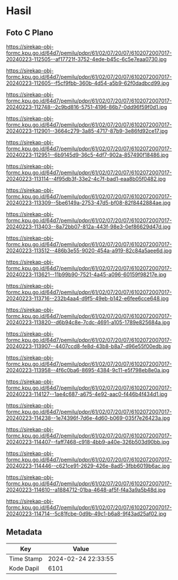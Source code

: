# Hasil

## Foto C Plano

https://sirekap-obj-formc.kpu.go.id/64d7/pemilu/pdpr/61/02/07/20/07/6102072007017-20240223-112505--af17721f-3752-4ede-b45c-6c5e7eaa0730.jpg

https://sirekap-obj-formc.kpu.go.id/64d7/pemilu/pdpr/61/02/07/20/07/6102072007017-20240223-112605--f5cf9fbb-360b-4d54-a5b9-62f0dadbcd99.jpg

https://sirekap-obj-formc.kpu.go.id/64d7/pemilu/pdpr/61/02/07/20/07/6102072007017-20240223-112748--2c9bd816-5751-4196-86b7-0dd96f59f0d1.jpg

https://sirekap-obj-formc.kpu.go.id/64d7/pemilu/pdpr/61/02/07/20/07/6102072007017-20240223-112901--3664c279-3a85-4717-87b9-3e86fd92ce17.jpg

https://sirekap-obj-formc.kpu.go.id/64d7/pemilu/pdpr/61/02/07/20/07/6102072007017-20240223-112951--6b9145d9-36c5-4df7-902a-857490f18486.jpg

https://sirekap-obj-formc.kpu.go.id/64d7/pemilu/pdpr/61/02/07/20/07/6102072007017-20240223-113114--4f95db3f-33e2-4c7f-bad1-eaa8b05f0482.jpg

https://sirekap-obj-formc.kpu.go.id/64d7/pemilu/pdpr/61/02/07/20/07/6102072007017-20240223-113309--5be6149a-2753-47d5-bf08-82f8442884ae.jpg

https://sirekap-obj-formc.kpu.go.id/64d7/pemilu/pdpr/61/02/07/20/07/6102072007017-20240223-113403--8a72bb07-812a-443f-98e3-0ef86629d47d.jpg

https://sirekap-obj-formc.kpu.go.id/64d7/pemilu/pdpr/61/02/07/20/07/6102072007017-20240223-113512--486b3e55-9020-454a-a919-82c84a5aee6d.jpg

https://sirekap-obj-formc.kpu.go.id/64d7/pemilu/pdpr/61/02/07/20/07/6102072007017-20240223-113621--11b99b90-7521-4a45-a096-60159f98217e.jpg

https://sirekap-obj-formc.kpu.go.id/64d7/pemilu/pdpr/61/02/07/20/07/6102072007017-20240223-113716--232b4aa4-d9f5-49eb-b142-e6fee6cce648.jpg

https://sirekap-obj-formc.kpu.go.id/64d7/pemilu/pdpr/61/02/07/20/07/6102072007017-20240223-113820--d6b94c8e-7cdc-4691-a105-1789e825684a.jpg

https://sirekap-obj-formc.kpu.go.id/64d7/pemilu/pdpr/61/02/07/20/07/6102072007017-20240223-113907--4407ccd8-fe8d-43b8-b8a7-d96e55f00edb.jpg

https://sirekap-obj-formc.kpu.go.id/64d7/pemilu/pdpr/61/02/07/20/07/6102072007017-20240223-113958--4f6c0ba6-8695-4384-9c11-e5f798eb8e0a.jpg

https://sirekap-obj-formc.kpu.go.id/64d7/pemilu/pdpr/61/02/07/20/07/6102072007017-20240223-114127--1ae4c687-a675-4e92-aac0-f446b4f434d1.jpg

https://sirekap-obj-formc.kpu.go.id/64d7/pemilu/pdpr/61/02/07/20/07/6102072007017-20240223-114238--1e74396f-7d6e-4d60-b069-035f7e26423a.jpg

https://sirekap-obj-formc.kpu.go.id/64d7/pemilu/pdpr/61/02/07/20/07/6102072007017-20240223-114407--faff7468-c918-4bb9-a40e-326b503d90bb.jpg

https://sirekap-obj-formc.kpu.go.id/64d7/pemilu/pdpr/61/02/07/20/07/6102072007017-20240223-114446--c621ce91-2629-426e-8ad5-3fbb6019b6ac.jpg

https://sirekap-obj-formc.kpu.go.id/64d7/pemilu/pdpr/61/02/07/20/07/6102072007017-20240223-114610--a1884712-01ba-4648-af5f-f4a3a9a5b48d.jpg

https://sirekap-obj-formc.kpu.go.id/64d7/pemilu/pdpr/61/02/07/20/07/6102072007017-20240223-114714--5c81fcbe-0d9b-49c1-b6a8-9f43ad25af02.jpg


## Metadata

| Key        | Value               |
| ---------- | ------------------- |
| Time Stamp | 2024-02-24 22:33:55 |
| Kode Dapil | 6101                |



